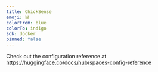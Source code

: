```yaml
---
title: ChickSense
emoji: 📊
colorFrom: blue
colorTo: indigo
sdk: docker
pinned: false
---
```


Check out the configuration reference at https://huggingface.co/docs/hub/spaces-config-reference
